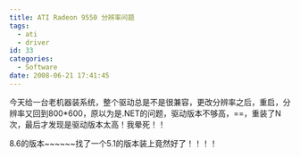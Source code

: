 ```yaml
---
title: ATI Radeon 9550 分辨率问题
tags:
  - ati
  - driver
id: 33
categories:
  - Software
date: 2008-06-21 17:41:45
---
```


今天给一台老机器装系统，整个驱动总是不是很兼容，更改分辨率之后，重启，分辨率又回到800*600，原以为是.NET的问题，驱动版本不够高，==，重装了N次，最后才发现是驱动版本太高！我晕死！！

8.6的版本~~~~~~找了一个5.1的版本装上竟然好了！！！！

&nbsp;